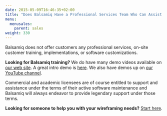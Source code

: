 ```yaml
---
date: 2015-05-09T16:46:35+02:00
title: "Does Balsamiq Have a Professional Services Team Who Can Assist with on-Site Training, Implementation and/or Software Customizations?"
menu:
  menusales:
    parent: sales
weight: 330
---
```


Balsamiq does not offer customers any professional services, on-site customer training, implementations, or software customizations.

**Looking for Balsamiq training?** We do have many demo videos available on [our web site](/). A great intro demo is [here](/tutorials/introvideo/). We also have demos up on [our YouTube channel](http://www.youtube.com/user/Balsamiq).

Commercial and academic licensees are of course entitled to support and assistance under the terms of their active software maintenance and Balsamiq will always endeavor to provide legendary support under those terms.

**Looking for someone to help you with your wireframing needs?** [Start here](/resources/lookingforhelp/).